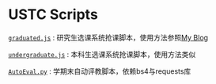 # USTC Scripts

[`graduated.js`](https://github.com/Jeffery-Song/USTC-Scripts/blob/master/graduated.js) : 研究生选课系统抢课脚本，使用方法参照[My Blog](https://jeffery-song.github.io/yjsqk)

[`undergraduate.js`](https://github.com/Jeffery-Song/USTC-Scripts/blob/master/undergraduate.js) : 本科生选课系统抢课脚本，使用方法类似

[`AutoEval.py`](https://github.com/Jeffery-Song/USTC-Scripts/blob/master/AutoEval.py) : 学期末自动评教脚本，依赖bs4与requests库

